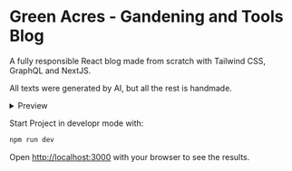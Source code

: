 # Green Acres - Gandening and Tools Blog

A fully responsible React blog made from scratch with Tailwind CSS, GraphQL and NextJS.

All texts were generated by AI, but all the rest is handmade.

<details>
  <summary>Preview</summary>
  
  Soon!

</details>

Start Project in developr mode with:

```bash
npm run dev
```

Open [http://localhost:3000](http://localhost:3000) with your browser to see the results.
